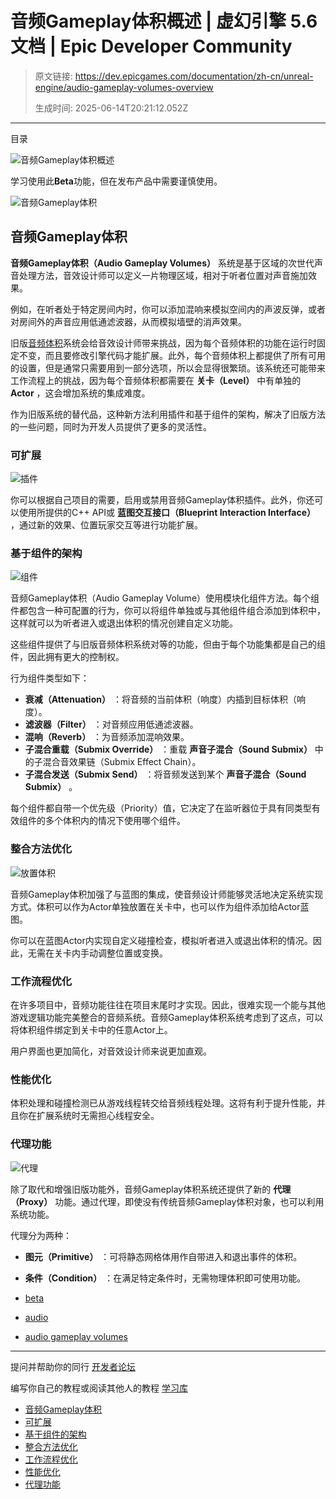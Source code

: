 # 音频Gameplay体积概述 | 虚幻引擎 5.6 文档 | Epic Developer Community

> 原文链接: https://dev.epicgames.com/documentation/zh-cn/unreal-engine/audio-gameplay-volumes-overview
> 
> 生成时间: 2025-06-14T20:21:12.052Z

---

目录

![音频Gameplay体积概述](https://dev.epicgames.com/community/api/documentation/image/701e71fe-0a49-49de-9dd4-db5267057734?resizing_type=fill&width=1920&height=335)

学习使用此**Beta**功能，但在发布产品中需要谨慎使用。

![音频Gameplay体积](https://d1iv7db44yhgxn.cloudfront.net/documentation/images/445b5b27-6ed8-445f-86a7-5ad09bb4a190/audio_gameplay_volume.png)

## 音频Gameplay体积

**音频Gameplay体积（Audio Gameplay Volumes）** 系统是基于区域的次世代声音处理方法，音效设计师可以定义一片物理区域，相对于听者位置对声音施加效果。

例如，在听者处于特定房间内时，你可以添加混响来模拟空间内的声波反弹，或者对房间外的声音应用低通滤波器，从而模拟墙壁的消声效果。

旧版[音频体积](/documentation/zh-cn/unreal-engine/audio-volumes-in-unreal-engine)系统会给音效设计师带来挑战，因为每个音频体积的功能在运行时固定不变，而且要修改引擎代码才能扩展。此外，每个音频体积上都提供了所有可用的设置，但是通常只需要用到一部分选项，所以会显得很繁琐。该系统还可能带来工作流程上的挑战，因为每个音频体积都需要在 **关卡（Level）** 中有单独的 **Actor** ，这会增加系统的集成难度。

作为旧版系统的替代品，这种新方法利用插件和基于组件的架构，解决了旧版方法的一些问题，同时为开发人员提供了更多的灵活性。

### 可扩展

![插件](https://d1iv7db44yhgxn.cloudfront.net/documentation/images/b382b199-e31f-4424-91e2-d7d4d5ab5e44/plugin.png)

你可以根据自己项目的需要，启用或禁用音频Gameplay体积插件。此外，你还可以使用所提供的C++ API或 **蓝图交互接口（Blueprint Interaction Interface）** ，通过新的效果、位置玩家交互等进行功能扩展。

### 基于组件的架构

![组件](https://d1iv7db44yhgxn.cloudfront.net/documentation/images/35946866-cd45-4cc2-b1dc-b2b3d33ffd92/components.png)

音频Gameplay体积（Audio Gameplay Volume）使用模块化组件方法。每个组件都包含一种可配置的行为，你可以将组件单独或与其他组件组合添加到体积中，这样就可以为听者进入或退出体积的情况创建自定义功能。

这些组件提供了与旧版音频体积系统对等的功能，但由于每个功能集都是自己的组件，因此拥有更大的控制权。

行为组件类型如下：

-   **衰减（Attenuation）** ：将音频的当前体积（响度）内插到目标体积（响度）。
-   **滤波器（Filter）** ：对音频应用低通滤波器。
-   **混响（Reverb）** ：为音频添加混响效果。
-   **子混合重载（Submix Override）** ：重载 **声音子混合（Sound Submix）** 中的子混合音效果链（Submix Effect Chain）。
-   **子混合发送（Submix Send）** ：将音频发送到某个 **声音子混合（Sound Submix）** 。

每个组件都自带一个优先级（Priority）值，它决定了在监听器位于具有同类型有效组件的多个体积内的情况下使用哪个组件。

### 整合方法优化

![放置体积](https://d1iv7db44yhgxn.cloudfront.net/documentation/images/4d566c47-9ede-4ab8-b6d8-ec1ba4b005f5/place_volume.png)

音频Gameplay体积加强了与蓝图的集成，使音频设计师能够灵活地决定系统实现方式。体积可以作为Actor单独放置在关卡中，也可以作为组件添加给Actor蓝图。

你可以在蓝图Actor内实现自定义碰撞检查，模拟听者进入或退出体积的情况。因此，无需在关卡内手动调整位置或变换。

### 工作流程优化

在许多项目中，音频功能往往在项目末尾时才实现。因此，很难实现一个能与其他游戏逻辑功能完美整合的音频系统。音频Gameplay体积系统考虑到了这点，可以将体积组件绑定到关卡中的任意Actor上。

用户界面也更加简化，对音效设计师来说更加直观。

### 性能优化

体积处理和碰撞检测已从游戏线程转交给音频线程处理。这将有利于提升性能，并且你在扩展系统时无需担心线程安全。

### 代理功能

![代理](https://d1iv7db44yhgxn.cloudfront.net/documentation/images/fc23373c-3ba9-42bb-947d-3617db1dca21/proxy.png)

除了取代和增强旧版功能外，音频Gameplay体积系统还提供了新的 **代理（Proxy）** 功能。通过代理，即使没有传统音频Gameplay体积对象，也可以利用系统功能。

代理分为两种：

-   **图元（Primitive）** ：可将静态网格体用作自带进入和退出事件的体积。
-   **条件（Condition）** ：在满足特定条件时，无需物理体积即可使用功能。

-   [beta](https://dev.epicgames.com/community/search?query=beta)
-   [audio](https://dev.epicgames.com/community/search?query=audio)
-   [audio gameplay volumes](https://dev.epicgames.com/community/search?query=audio%20gameplay%20volumes)

* * *

提问并帮助你的同行 [开发者论坛](https://forums.unrealengine.com/categories?tag=unreal-engine)

编写你自己的教程或阅读其他人的教程 [学习库](https://dev.epicgames.com/community/unreal-engine/learning)

-   [音频Gameplay体积](/documentation/zh-cn/unreal-engine/audio-gameplay-volumes-overview#%E9%9F%B3%E9%A2%91gameplay%E4%BD%93%E7%A7%AF)
-   [可扩展](/documentation/zh-cn/unreal-engine/audio-gameplay-volumes-overview#%E5%8F%AF%E6%89%A9%E5%B1%95)
-   [基于组件的架构](/documentation/zh-cn/unreal-engine/audio-gameplay-volumes-overview#%E5%9F%BA%E4%BA%8E%E7%BB%84%E4%BB%B6%E7%9A%84%E6%9E%B6%E6%9E%84)
-   [整合方法优化](/documentation/zh-cn/unreal-engine/audio-gameplay-volumes-overview#%E6%95%B4%E5%90%88%E6%96%B9%E6%B3%95%E4%BC%98%E5%8C%96)
-   [工作流程优化](/documentation/zh-cn/unreal-engine/audio-gameplay-volumes-overview#%E5%B7%A5%E4%BD%9C%E6%B5%81%E7%A8%8B%E4%BC%98%E5%8C%96)
-   [性能优化](/documentation/zh-cn/unreal-engine/audio-gameplay-volumes-overview#%E6%80%A7%E8%83%BD%E4%BC%98%E5%8C%96)
-   [代理功能](/documentation/zh-cn/unreal-engine/audio-gameplay-volumes-overview#%E4%BB%A3%E7%90%86%E5%8A%9F%E8%83%BD)